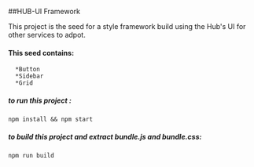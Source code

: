 ##HUB-UI Framework

This project is the seed for a style framework build using the Hub's UI for other services to adpot.

#### This seed contains:

      *Button
      *Sidebar
      *Grid

##### to run this project :

`npm install && npm start`

##### to build this project and extract bundle.js and bundle.css:

`npm run build`
